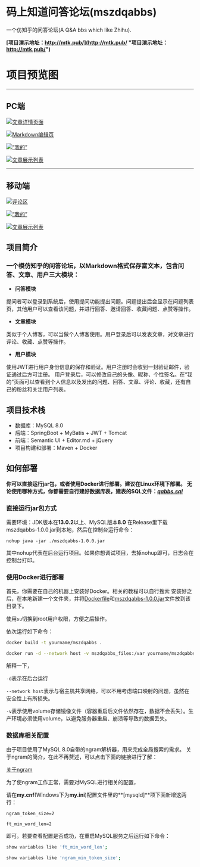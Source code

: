# 码上知道问答论坛(mszdqabbs)
一个仿知乎的问答论坛(A Q&A bbs which like Zhihu).

**[项目演示地址：http://mtk.pub/](http://mtk.pub/ "项目演示地址：http://mtk.pub/")**

# 项目预览图


------------


## PC端

[![文章详情页面](https://s1.ax1x.com/2020/04/30/Jbe8N4.png "文章详情页面")](http://mtk.pub/showArticle.html?articleId=34 "文章详情页面")

[![Markdown编辑页](https://s1.ax1x.com/2020/04/30/JbeYC9.png "Markdown编辑页")](http://mtk.pub/editor.html?type=writeArticle "Markdown编辑页")

[![“我的”](https://s1.ax1x.com/2020/04/30/Jbe3EF.png "“我的”")](http://mtk.pub/me.html "“我的”")

[![文章展示列表](https://s1.ax1x.com/2020/04/30/JbelHU.png "文章展示列表")](http://mtk.pub/article.html "文章展示列表")


------------


## 移动端


[![评论区](https://s1.ax1x.com/2020/04/30/Jbet3R.jpg "评论区")](http://mtk.pub/showArticle.html?articleId=33&target=comment "评论区")

[![“我的”](https://s1.ax1x.com/2020/04/30/JbeNg1.jpg "“我的”")](http://mtk.pub/me.html "“我的”")

[![文章展示列表](https://s1.ax1x.com/2020/04/30/JbeUjx.jpg "文章展示列表")](http://mtk.pub/article.html "文章展示列表")

## 项目简介

### 一个模仿知乎的问答论坛，以Markdown格式保存富文本，包含问答、文章、用户三大模块：
- **问答模块**

提问者可以登录到系统后，使用提问功能提出问题。问题提出后会显示在问题列表页，其他用户可以查看该问题，并进行回答、邀请回答、收藏问题、点赞等操作。

- **文章模块**

类似于个人博客，可以当做个人博客使用。用户登录后可以发表文章，对文章进行评论、收藏、点赞等操作。

- **用户模块**

使用JWT进行用户身份信息的保存和验证。用户注册时会收到一封验证邮件，验证通过后方可注册。
用户登录后，可以修改自己的头像、昵称、个性签名。在“我的”页面可以查看到个人信息以及发出的问题、回答、文章、评论、收藏，还有自己的粉丝和关注用户列表。

## 项目技术栈

- 数据库：MySQL 8.0
- 后端：SpringBoot + MyBatis + JWT + Tomcat
- 前端：Semantic UI + Editor.md + jQuery
- 项目构建和部署：Maven + Docker

## 如何部署

**你可以直接运行jar包，或者使用Docker进行部署。建议在Linux环境下部署。**
**无论使用哪种方式，你都需要自行建好数据库表，建表的SQL文件：*[qabbs.sql](https://github.com/jxzhangaoran/mszdqabbs/blob/master/qabbs.sql "qabbs.sql")***
### 直接运行jar包方式
需要环境：JDK版本在**13.0.2**以上、MySQL版本**8.0**
在Release里下载mszdqabbs-1.0.0.jar到本地，然后在控制台运行命令：

`nohup java -jar ./mszdqabbs-1.0.0.jar`

其中nohup代表在后台运行项目。如果你想调试项目，去掉nohup即可，日志会在控制台打印。

### 使用Docker进行部署

首先，你需要在自己的机器上安装好Docker。相关的教程可以自行搜索
安装好之后，在本地新建一个文件夹，并将[Dockerfile](https://github.com/jxzhangaoran/mszdqabbs/blob/master/Dockerfile "Dockerfile")和[mszdqabbs-1.0.0.jar](https://github.com/jxzhangaoran/mszdqabbs/releases/download/v1.0.0/mszdqabbs-1.0.0.jar "mszdqabbs-1.0.0.jar")文件放到该目录下。

使用`su`切换到root用户权限，方便之后操作。

依次运行如下命令：

```bash
docker build -t yourname/mszdqabbs .

docker run -d --network host -v mszdqabbs_files:/var yourname/mszdqabbs
```

解释一下，

`-d`表示在后台运行

`--network host`表示与宿主机共享网络，可以不用考虑端口映射的问题，虽然在安全性上有所损失。

`-v`表示使用volume存储镜像文件（容器重启后文件依然存在，数据不会丢失）。生产环境必须使用volume，以避免服务器重启、崩溃等导致的数据丢失。

### 数据库相关配置

由于项目使用了MySQL 8.0自带的ngram解析器，用来完成全局搜索的需求。
关于ngram的简介，在此不再赘述，可以点击下面的链接进行了解：

[关于ngram](https://www.yiibai.com/mysql/ngram-full-text-parser.html "关于ngram")

为了使ngram工作正常，需要对MySQL进行相关的配置，

请在**my.cnf**(Windows下为**my.ini**)配置文件里的**[mysqld]**项下面新增这两行：

`ngram_token_size=2`

`ft_min_word_len=2`

即可。若要查看配置是否成功，在重启MySQL服务之后运行如下命令：

```bash
show variables like 'ft_min_word_len';

show variables like 'ngram_min_token_size';
```
